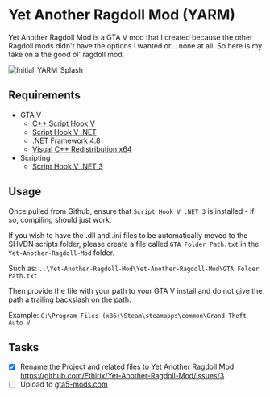 # Yet Another Ragdoll Mod (YARM)

Yet Another Ragdoll Mod is a GTA V mod that I created because the other Ragdoll mods didn't have the options I wanted or... none at all.
So here is my take on a the good ol' ragdoll mod.

![Initial_YARM_Splash](https://user-images.githubusercontent.com/68773585/231936515-8821ae29-5c64-45a1-935e-fd3065d224e5.jpg)

## Requirements
- GTA V
  - [C++ Script Hook V](http://www.dev-c.com/gtav/scripthookv/)
  - [Script Hook V .NET](https://github.com/crosire/scripthookvdotnet)
  - [.NET Framework 4.8](https://dotnet.microsoft.com/download/dotnet-framework/net48)
  - [Visual C++ Redistribution x64](https://support.microsoft.com/en-us/help/2977003/the-latest-supported-visual-c-downloads)
- Scripting
  - [Script Hook V .NET 3](https://www.nuget.org/packages/ScriptHookVDotNet3/)

## Usage
Once pulled from Github, ensure that `Script Hook V .NET 3` is installed - if so, compiling should just work.

If you wish to have the .dll and .ini files to be automatically moved to the SHVDN scripts folder, please create a file called `GTA Folder Path.txt` in the `Yet-Another-Ragdoll-Mod` folder.

Such as: `..\Yet-Another-Ragdoll-Mod\Yet-Another-Ragdoll-Mod\GTA Folder Path.txt`

Then provide the file with your path to your GTA V install and do not give the path a trailing backslash on the path.

Example: `C:\Program Files (x86)\Steam\steamapps\common\Grand Theft Auto V`

## Tasks
- [x] Rename the Project and related files to Yet Another Ragdoll Mod https://github.com/Ethirix/Yet-Another-Ragdoll-Mod/issues/3
- [ ] Upload to [gta5-mods.com](https://gta5-mods.com)
